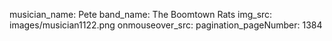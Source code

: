 musician_name: Pete
band_name: The Boomtown Rats
img_src: images/musician1122.png
onmouseover_src: 
pagination_pageNumber: 1384